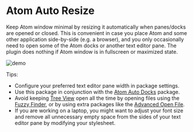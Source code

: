 # Atom Auto Resize

Keep Atom window minimal by resizing it automatically when panes/docks are
opened or closed. This is convenient in case you place Atom and some other
application side-by-side (e.g. a browser), and you only occasionally need to
open some of the Atom docks or another text editor pane. The plugin does
nothing if Atom window is in fullscreen or maximized state.

![demo](https://user-images.githubusercontent.com/6596332/37856576-e5d84c16-2efd-11e8-8a7c-c2cc579548ba.gif)

Tips:

* Configure your preferred text editor pane width in package settings.
* Use this package in conjunction with the
[Atom Auto Docks](https://atom.io/packages/atom-auto-docks) package.
* Avoid keeping [Tree View](https://atom.io/packages/tree-view) open all the
time by opening files using the
[Fuzzy Finder](https://atom.io/packages/fuzzy-finder), or by using extra
packages like the [Advanced Open File](https://atom.io/packages/advanced-open-file).
* If you are working on a laptop, you might want to adjust your font size
and remove all unnecessary empty space from the sides of your text editor pane
by modifying your stylesheet.
